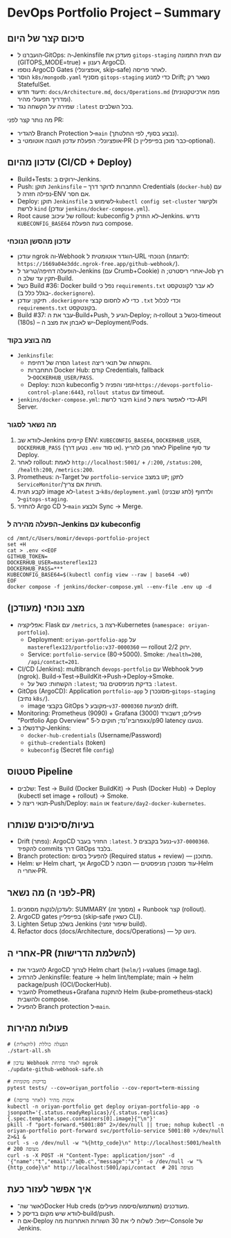 # DevOps Portfolio Project – Summary

## סיכום קצר של היום
- הועברנו ל‑GitOps: ה‑Jenkinsfile מעדכן את `gitops-staging` עם תגית התמונה (GITOPS_MODE=true) + רענון ArgoCD.
- נוספו ArgoCD Gates (אופציונלי, skip‑safe) לאחר פריסה.
- הוסר `k8s/mongodb.yaml` מסניף `gitops-staging` כדי למנוע Drift; נשאר רק StatefulSet.
- תיעוד חדש: `docs/Architecture.md`, `docs/Operations.md` (מפה ארכיטקטונית ומדריך תפעולי מהיר).
- שמירה על הקשחה נגד `:latest` בכל השלבים.

מה נותר קצר לפני PR:
- להגדיר Branch Protection ל‑`main` (נבצע בסוף, לפי החלטתך).
- אופציונלי: הפעלת עדכון תגובה אוטומטי ב‑PR (כבר מוכן בפייפליין כ‑optional).

## עדכון מהיום (CI/CD + Deploy)
- Build+Tests: ירוקים ב‑Jenkins.
- Push: תוקן `Jenkinsfile` – התחברות לדוקר דרך Credentials (`docker-hub`) עם נפילה חזרה ל‑ENV אם חסר.
- Deploy: תוקן `Jenkinsfile` לשימוש ב‑`kubectl config set-cluster` ולקישור לרשת `kind` (עודכן `jenkins/docker-compose.yml`).
- Root cause של עיכוב rollout: kubeconfig לא הוזרק ל‑Jenkins. נדרש `KUBECONFIG_BASE64` בעת הפעלת compose.

### עדכון מהסשן הנוכחי
- עודכן ngrok וה‑Webhook הוגדר אוטומטית ל‑URL הנוכחי (לדוגמה: `https://1669a04e3ddc.ngrok-free.app/github-webhook/`).
- הופעלה דחיפה/טריגר ל‑Jenkins (עם Crumb+Cookie) אחרי ריסטרט; ה‑Job רץ תקין עד שלב ה‑Build.
- כשל Build #36: Docker build נפל כי `requirements.txt` לא עבר לקונטקסט (בגלל כלל ב‑`.dockerignore`).
- תיקון: עודכן `.dockerignore` כדי לא לחסום קבצי `.txt` וכדי לכלול `requirements.txt` בקונטקסט.
- Build #37: עבר את ה‑Build+Push, הגיע ל‑Deploy; ה‑rollout נכשל ב‑timeout (180s) – יש לאבחן את מצב ה‑Deployment/Pods.

### מה בוצע בקוד
- `Jenkinsfile`:
  - הסרה של דחיפת `latest` והקשחה של תנאי ריצה.
  - התחברות Docker Hub: קודם Credentials, fallback ל‑`DOCKERHUB_USER/PASS`.
  - Deploy: הכנת kubeconfig זמני והפניה ל‑`https://devops-portfolio-control-plane:6443`, `rollout status` עם timeout.
- `jenkins/docker-compose.yml`: חיבור לרשת `kind` כדי לאפשר גישה ל‑API Server.

### מה נשאר לסגור
1) לוודא שב‑Jenkins קיימים ENV: `KUBECONFIG_BASE64`, `DOCKERHUB_USER`, `DOCKERHUB_PASS` (נטען דרך `.env` או סוד). לאחר מכן להריץ Pipeline עד סוף Deploy.
2) לאחר rollout: לאמת `http://localhost:5001/` + `/:200`, `/status:200`, `/health:200`, `/metrics:200`.
3) Prometheus: ה‑Target של `portfolio-service` במצב `UP`; לתקן `ServiceMonitor`/תוויות אם צריך.
4) לקבע תגית image לא‑`latest` ב‑`k8s/deployment.yaml` (לתג שבנינו) ולדחוף ל‑`gitops-staging`.
5) להחזיר Argo CD ל‑`main` ולבצע Sync → Merge.

### הפעלה מהירה ל‑Jenkins עם kubeconfig
```
cd /mnt/c/Users/momir/devops-portfolio-project
set +H
cat > .env <<EOF
GITHUB_TOKEN=
DOCKERHUB_USER=mastereflex123
DOCKERHUB_PASS=***
KUBECONFIG_BASE64=$(kubectl config view --raw | base64 -w0)
EOF
docker compose -f jenkins/docker-compose.yml --env-file .env up -d
```

## מצב נוכחי (מעודכן)
- אפליקציה: Flask עם `/metrics`, רצה ב‑Kubernetes (`namespace: oriyan-portfolio`).
  - Deployment: `oriyan-portfolio-app` על `mastereflex123/portfolio:v37-0000360` — rollout ירוק 2/2.
  - Service: `portfolio-service` (80→5000). Smoke: `/health=200`, `/api/contact=201`.
- CI/CD (Jenkins): multibranch `devops-portfolio` עם Webhook פעיל (ngrok). Build→Test→BuildKit→Push→Deploy→Smoke.
  - הקשחות: כשל על `:latest`; בדיקת מניפסטים נגד `:latest`.
- GitOps (ArgoCD): Application `portfolio-app` מסונכרן ל‑`gitops-staging` (נתיב `k8s/`).
  - image בקבצי GitOps מקובע ל‑`v37-0000360` למניעת drift.
- Monitoring: Prometheus (9090) + Grafana (3000) פעילים; דשבורד "Portfolio App Overview" פרוביז׳נד; חוקים ל‑5xx/p90 latency נטענו.
- קרדנשלז ב‑Jenkins:
  - `docker-hub-credentials` (Username/Password)
  - `github-credentials` (token)
  - `kubeconfig` (Secret file `config`)

## סטטוס Pipeline
- שלבים: Test → Build (Docker BuildKit) → Push (Docker Hub) → Deploy (kubectl set image + rollout) → Smoke.
- תנאי ריצה ל‑Push/Deploy: `main` או `feature/day2-docker-kubernetes`.

## בעיות/סיכונים שנותרו
- Drift (נפתר): ArgoCD החזיר בעבר `:latest`. ננעל בקבצים ל‑`v37-0000360`. להקפיד commits דרך GitOps בלבד.
- Branch protection: להפעיל בסיום (Required status + review) — מתוכנן.
- Helm: יש Helm chart, אך ArgoCD עוד מסנכרן מניפסטים — הסבה ל‑Helm אחרי ה‑PR.

## מה נשאר (לפני ה‑PR)
1) לעדכן/לנקות מסמכים: SUMMARY (מסמך זה) + Runbook קצר (rollout).  
2) ArgoCD gates בפייפליין (skip‑safe כשאין CLI).  
3) Lighten Setup בשלב Jenkins (שיפור זמני build).  
4) Refactor docs (docs/Architecture, docs/Operations) — ניווט קל.

## אחרי ה‑PR (להשלמת הדרישות)
- להעביר את ArgoCD לצרוך Helm chart (`helm/`) ו‑values (image.tag).  
- להרחיב Jenkinsfile: feature → helm lint/template; main → helm package/push (OCI/DockerHub).  
- להעביר Prometheus+Grafana להתקנת Helm (kube‑prometheus‑stack) ולהשבית compose.  
- להפעיל Branch protection ל‑`main`.

## פעולות מהירות
```
# הפעלה כוללת (לוקאלית)
./start-all.sh

# עדכון Webhook לאחר פתיחת ngrok
./update-github-webhook-safe.sh

# בדיקות מקומיות
pytest tests/ --cov=oriyan_portfolio --cov-report=term-missing

# אימות מהיר (לאחר פריסה)
kubectl -n oriyan-portfolio get deploy oriyan-portfolio-app -o jsonpath='{.status.readyReplicas}/{.status.replicas} {.spec.template.spec.containers[0].image}{"\n"}'
pkill -f "port-forward.*5001:80" 2>/dev/null || true; nohup kubectl -n oriyan-portfolio port-forward svc/portfolio-service 5001:80 >/dev/null 2>&1 &
curl -s -o /dev/null -w "%{http_code}\n" http://localhost:5001/health   # מצופה 200
curl -s -X POST -H "Content-Type: application/json" -d '{"name":"t","email":"a@b.c","message":"x"}' -o /dev/null -w "%{http_code}\n" http://localhost:5001/api/contact  # מצופה 201
```

## איך אפשר לעזור כעת
- לאשר שה־Docker Hub creds מעודכנים (משתמש/סיסמה פעילים).
- לוודא שיש מקום בדיסק ל‑build/push.
- אם ה‑Deploy ייפול: לשלוח לי את 30 השורות האחרונות מה‑Console של Jenkins.

